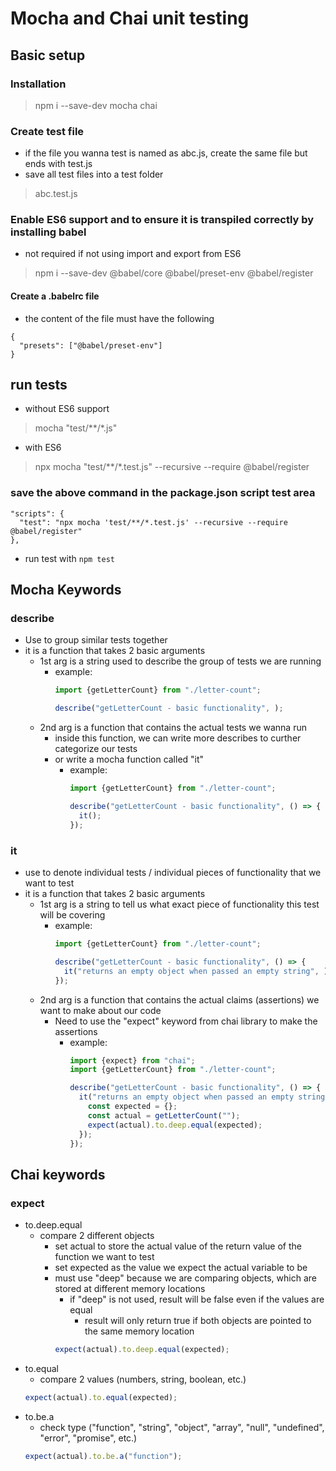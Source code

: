 # Mocha and Chai unit testing
## Basic setup
### Installation
> npm i --save-dev mocha chai
### Create test file
- if the file you wanna test is named as abc.js, create the same file but ends with test.js
- save all test files into a test folder
> abc.test.js
### Enable ES6 support and to ensure it is transpiled correctly by installing babel
- not required if not using import and export from ES6
>npm i --save-dev @babel/core @babel/preset-env @babel/register
#### Create a .babelrc file
- the content of the file must have the following
```
{
  "presets": ["@babel/preset-env"]
}
```
## run tests
- without ES6 support
> mocha "test/**/*.js"
- with ES6
> npx mocha "test/**/*.test.js" --recursive --require @babel/register
### save the above command in the package.json script test area
```
"scripts": {
  "test": "npx mocha 'test/**/*.test.js' --recursive --require @babel/register"
},
```
- run test with ```npm test```
## Mocha Keywords
### describe
- Use to group similar tests together
- it is a function that takes 2 basic arguments
  - 1st arg is a string used to describe the group of tests we are running
    - example:
      ```javascript
      import {getLetterCount} from "./letter-count";
      
      describe("getLetterCount - basic functionality", );
      ```
  - 2nd arg is a function that contains the actual tests we wanna run
    - inside this function, we can write more describes to curther categorize our tests
    - or write a mocha function called "it"
      - example:
        ```javascript
        import {getLetterCount} from "./letter-count";
      
        describe("getLetterCount - basic functionality", () => {
          it();
        });
        ```
### it
- use to denote individual tests / individual pieces of functionality that we want to test
- it is a function that takes 2 basic arguments
  - 1st arg is a string to tell us what exact piece of functionality this test will be covering
    - example:
      ```javascript
      import {getLetterCount} from "./letter-count";
      
      describe("getLetterCount - basic functionality", () => {
        it("returns an empty object when passed an empty string", );
      });
      ```
  - 2nd arg is a function that contains the actual claims (assertions) we want to make about our code
    - Need to use the "expect" keyword from chai library to make the assertions
      - example:
        ```javascript
        import {expect} from "chai";
        import {getLetterCount} from "./letter-count";
      
        describe("getLetterCount - basic functionality", () => {
          it("returns an empty object when passed an empty string", () => {
            const expected = {};
            const actual = getLetterCount("");
            expect(actual).to.deep.equal(expected);
          });
        });
        ```
## Chai keywords
### expect
- to.deep.equal
  - compare 2 different objects
    - set actual to store the actual value of the return value of the function we want to test
    - set expected as the value we expect the actual variable to be
    - must use "deep" because we are comparing objects, which are stored at different memory locations
      - if "deep" is not used, result will be false even if the values are equal
        - result will only return true if both objects are pointed to the same memory location
      ```javascript
      expect(actual).to.deep.equal(expected);
      ```
- to.equal
  - compare 2 values (numbers, string, boolean, etc.)
  ```javascript
  expect(actual).to.equal(expected);
  ```
- to.be.a
  - check type ("function", "string", "object", "array", "null", "undefined", "error", "promise", etc.)
  ```javascript
  expect(actual).to.be.a("function");
  ```
  

